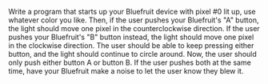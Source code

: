 Write a program that starts up your Bluefruit device with pixel #0 lit up, use whatever color you like. Then, if the user pushes your Bluefruit's "A" button, the light should move one pixel in the counterclockwise direction. If the user pushes your Bluefruit's "B" button instead, the light should move one pixel in the clockwise direction. The user should be able to keep pressing either button, and the light should continue to circle around. Now, the user should only push either button A or button B. If the user pushes both at the same time, have your Bluefruit make a noise to let the user know they blew it. 
